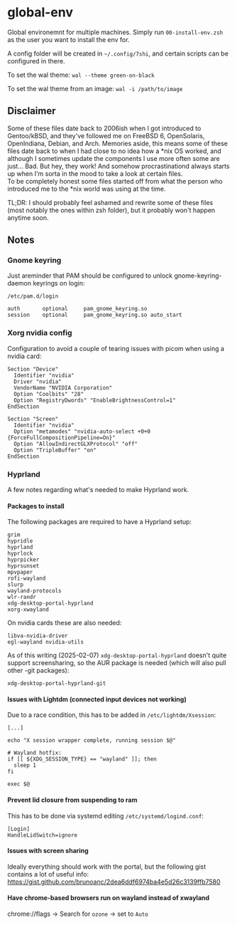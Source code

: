 # global-env

Global environemnt for multiple machines. Simply run `00-install-env.zsh` as 
the user you want to install the env for.  

A config folder will be created in `~/.config/7shi`, and certain scripts can 
be configured in there.  

To set the wal theme: `wal --theme green-on-black`  

To set the wal theme from an image: `wal -i /path/to/image`  



## Disclaimer  

Some of these files date back to 2006ish when I got introduced to Gentoo/kBSD,
and they've followed me on FreeBSD 6, OpenSolaris, OpenIndiana, Debian, and
Arch. Memories aside, this means some of these files date back to when I had
close to no idea how a \*nix OS worked, and although I sometimes update the
components I use more often some are just... Bad. But hey, they work! And
somehow procrastinationd always starts up when I'm sorta in the mood to take
a look at certain files.  
To be completely honest some files started off from what the person who
introduced me to the \*nix world was using at the time.  

TL;DR: I should probably feel ashamed and rewrite some of these files (most
notably the ones within zsh folder), but it probably won't happen anytime
soon.  



## Notes

### Gnome keyring

Just areminder that PAM should be configured to unlock gnome-keyring-daemon 
keyrings on login:  

```
/etc/pam.d/login

auth       optional     pam_gnome_keyring.so
session    optional     pam_gnome_keyring.so auto_start
```



### Xorg nvidia config

Configuration to avoid a couple of tearing issues with picom when using a
nvidia card:  

```
Section "Device"
  Identifier "nvidia"
  Driver "nvidia"
  VendorName "NVIDIA Corporation"
  Option "Coolbits" "28"
  Option "RegistryDwords" "EnableBrightnessControl=1"
EndSection

Section "Screen"
  Identifier "nvidia"
  Option "metamodes" "nvidia-auto-select +0+0 {ForceFullCompositionPipeline=On}"
  Option "AllowIndirectGLXProtocol" "off"
  Option "TripleBuffer" "on"
EndSection
```



### Hyprland

A few notes regarding what's needed to make Hyprland work.

#### Packages to install

The following packages are required to have a Hyprland setup:  
```
grim
hypridle
hyprland
hyprlock
hyprpicker
hyprsunset
mpvpaper
rofi-wayland
slurp
wayland-protocols
wlr-randr
xdg-desktop-portal-hyprland
xorg-xwayland
```

On nvidia cards these are also needed:  
```
libva-nvidia-driver
egl-wayland nvidia-utils
```

As of this writing (2025-02-07) `xdg-desktop-portal-hyprland` doesn't quite
support screensharing, so the AUR package is needed (which will also pull other
-git packages):  
```
xdg-desktop-portal-hyprland-git
```

#### Issues with Lightdm (connected input devices not working)

Due to a race condition, this has to be added in `/etc/lightdm/Xsession`:  
```
[...]

echo "X session wrapper complete, running session $@"

# Wayland hotfix:
if [[ ${XDG_SESSION_TYPE} == "wayland" ]]; then
  sleep 1
fi

exec $@
```

#### Prevent lid closure from suspending to ram

This has to be done via systemd editing `/etc/systemd/logind.conf`:  
```
[Login]
HandleLidSwitch=ignore
```

#### Issues with screen sharing

Ideally everything should work with the portal, but the following gist contains
a lot of useful info:
https://gist.github.com/brunoanc/2dea6ddf6974ba4e5d26c3139ffb7580  

#### Have chrome-based browsers run on wayland instead of xwayland  

chrome://flags -> Search for `ozone` -> set to `Auto`  

